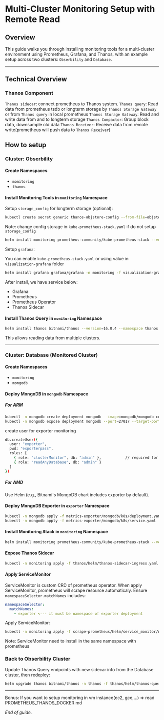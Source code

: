 # Multi-Cluster Monitoring Setup with Remote Read

## Overview

This guide walks you through installing monitoring tools for a multi-cluster environment using Prometheus, Grafana, and Thanos, with an example setup across two clusters: `Obserbility` and `Database`.

---

## Technical Overview

### Thanos Component

`Thanos sidecar`: connect prometheus to Thanos system.
`Thanos query`: Read data from prometheus tsdb or longterm storage by `Thanos Storage Gateway` or from `Thanos query` in local prometheus
`Thanos Storage Gateway`: Read and write data from and to longterm storage
`Thanos Compactor`: Group block data, downsample old data
`Thanos Receiver`: Receive data from remote write(prometheus will push data to `Thanos Receiver`)

## How to setup

### Cluster: Obserbility

#### Create Namespaces

- `monitoring`
- `thanos`

#### Install Monitoring Tools in `monitoring` Namespace

Setup `storage_config` for longterm storage (optional):

```bash
kubectl create secret generic thanos-objstore-config --from-file=objstore.yml=./scrape-prometheus/storage_config/gcs.yaml -n monitoring
```

Note: change config storage in `kube-prometheus-stack.yaml` if do not setup `storage_config`

```bash
helm install monitoring prometheus-community/kube-prometheus-stack --version=3.12.0 -n monitoring -f scrape-prometheus/helm/kube-prometheus-stack.yaml
```

Setup `grafana`:

You can enable `kube-prometheus-stack.yaml` or using value in `visualization-grafana` folder

```bash
helm install grafana grafana/grafana -n monitoring -f visualization-grafana/helm/value.yaml
```

After install, we have service below:

- Grafana
- Prometheus
- Prometheus Operator
- Thanos Sidecar

#### Install Thanos Query in `monitoring` Namespace

```bash
helm install thanos bitnami/thanos --version=16.0.4 --namespace thanos -f thanos/helm/thanos-query.yaml
```

This allows reading data from multiple clusters.

---

### Cluster: Database (Monitored Cluster)

#### Create Namespaces

- `monitoring`
- `mongodb`

#### Deploy MongoDB in `mongodb` Namespace

##### For ARM

```bash
kubectl -n mongodb create deployment mongodb --image=mongodb/mongodb-comunity-server:latest
kubectl -n mongodb expose deployment mongodb --port=27017 --target-port=27017
```

create user for exporter monitoring

```bash
db.createUser({
  user: "exporter",
  pwd: "exporterpass",
  roles: [
    { role: "clusterMonitor", db: "admin" },           // required for serverStatus
    { role: "readAnyDatabase", db: "admin" }
  ]
})
```

##### For AMD

Use Helm (e.g., Bitnami's MongoDB chart includes exporter by default).

#### Deploy MongoDB Exporter in `exporter` Namespace

```bash
kubectl -n mongodb apply -f metrics-exporter/mongodb/k8s/deployment.yaml
kubectl -n mongodb apply -f metrics-exporter/mongodb/k8s/service.yaml
```

#### Install Monitoring Stack in `monitoring` Namespace

```bash
helm install monitoring prometheus-community/kube-prometheus-stack --version=3.12.0 -n monitoring -f scrape-prometheus/helm/kube-prometheus-stack.yaml
```

#### Expose Thanos Sidecar

```bash
kubectl -n monitoring apply -f thanos/helm/thanos-sidecar-ingress.yaml
```

#### Apply ServiceMonitor

ServiceMonitor is custom CRD of prometheus operator. When apply ServiceMonitor, prometheus will scrape resource automaticaly.
Ensure `namespaceSelector.matchNames` includes:

```yaml
namespaceSelector:
  matchNames:
    - exporter <--- it must be namespace of exporter deployment
```

Apply ServiceMonitor:

```bash
kubectl -n monitoring apply -f scrape-prometheus/helm/service_monitor/mongo-exporter.yaml
```

Note: ServiceMonitor need to install in the same namespace with prometheus

### Back to Obserbility Cluster

Update Thanos Query endpoints with new sidecar info from the Database cluster, then redeploy:

```bash
helm upgrade thanos bitnami/thanos -n thanos -f thanos/helm/thanos-query.yaml
```

---

Bonus: If you want to setup monitoring in vm instance(ec2, gce,...) => read PROMETHEUS_THANOS_DOCKER.md

_End of guide._
